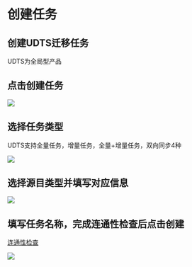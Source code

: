 

# 创建任务

## 创建UDTS迁移任务

UDTS为全局型产品

## 点击创建任务

![](http://udts-doc.cn-bj.ufileos.com/createnew001.png)

## 选择任务类型

UDTS支持全量任务，增量任务，全量+增量任务，双向同步4种

![](http://udts-doc.cn-bj.ufileos.com/typenew001.png)

## 选择源目类型并填写对应信息

![](http://udts-doc.cn-bj.ufileos.com/typenew002.png)

## 填写任务名称，完成连通性检查后点击创建

[连通性检查](https://docs.ucloud.cn/udts/guide/checkconnection)

![](http://udts-doc.cn-bj.ufileos.com/create005.png)
